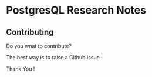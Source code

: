# PostgresQL Research Notes

## Contributing

Do you wnat to contribute?

The best way is to raise a Github Issue !

Thank You !
